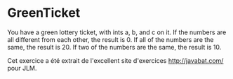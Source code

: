 # GreenTicket #
You have a green lottery ticket, with ints a, b, and c on it. If the numbers
are all different from each other, the result is 0. If all of the numbers
are the same, the result is 20. If two of the numbers are the same, the
result is 10.

Cet exercice a été extrait de l'excellent site d'exercices
http://javabat.com/ pour JLM.

